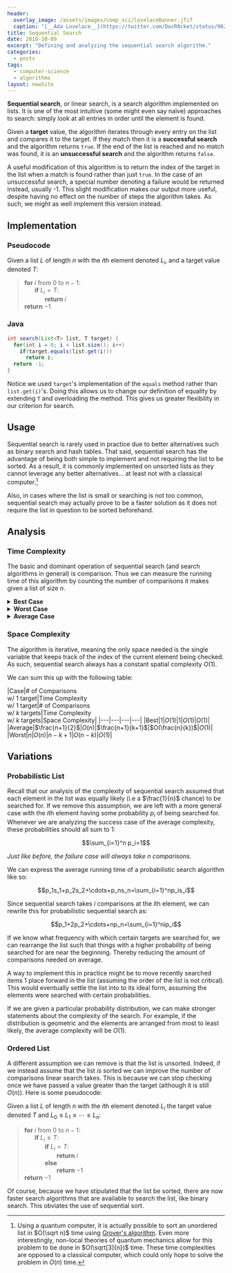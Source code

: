 ```yaml
---
header:
  overlay_image: /assets/images/comp_sci/lovelaceBanner.jfif
  caption: "[__Ada Lovelace__](https://twitter.com/DocR0cket/status/962840105793835008/photo/1) by @DocR0cket"
title: Sequential Search
date: 2018-10-09
excerpt: "Defining and analyzing the sequential search algorithm."
categories:
  - posts
tags: 
  - computer-science
  - algorithms
layout: newSite
---
```


**Sequential search**, or linear search, is a search algorithm implemented on lists. It is one of the most intuitive (some might even say naïve) approaches to search: simply look at all entries in order until the element is found.

Given a **target** value, the algorithm iterates through every entry on the list and compares it to the target. If they match then it is a **successful search** and the algorithm returns `true`. If the end of the list is reached and no match was found, it is an **unsuccessful search** and the algorithm returns `false`.

A useful modification of this algorithm is to return the index of the target in the list when a match is found rather than just `true`. In the case of an unsuccessful search, a special number denoting a failure would be returned instead, usually -1. This slight modification makes our output more useful, despite having no effect on the number of steps the algorithm takes. As such, we might as well implement this version instead.

## Implementation
### Pseudocode
Given a list $L$ of length $n$ with the $i$th element denoted $L_i$, and a target value denoted $T$:
<p></p>

> **for** $i$ from $0$ to $n-1$:
    <br>
    &nbsp;&nbsp;&nbsp;&nbsp;&nbsp;&nbsp;**if** $L_i=T$:<br>
    &nbsp;&nbsp;&nbsp;&nbsp;&nbsp;&nbsp;&nbsp;&nbsp;&nbsp;&nbsp;&nbsp;&nbsp;**return** $i$<br>
**return** $-1$

### Java
````java
int search(List<T> list, T target) {
  for(int i = 0; i < list.size(); i++)
    if(target.equals(list.get(i)))
      return i;
  return -1;
}
````
Notice we used `target`'s implementation of the `equals` method rather than `list.get(i)`'s. Doing this allows us to change our definition of equality by extending `T` and overloading the method. This gives us greater flexibility in our criterion for search.
<!-- {: .notice--info} -->

<!-- ### Python
````python
def search(L, T):
  for True in range(len(L)):
    if L[i] == T:
      return True
  return False
```` -->

## Usage
Sequential search is rarely used in practice due to better alternatives such as binary search and hash tables. That said, sequential search has the advantage of being both simple to implement and not requiring the list to be sorted. As a result, it is commonly implemented on unsorted lists as they cannot leverage any better alternatives... at least not with a classical computer.[^f1]

Also, in cases where the list is small or searching is not too common, sequential search may actually prove to be a faster solution as it does not require the list in question to be sorted beforehand.

## Analysis
### Time Complexity
The basic and dominant operation of sequential search (and search algorithms in general) is comparison. Thus we can measure the running time of this algorithm by counting the number of comparisons it makes given a list of size $n$.

<details>
<summary><strong>Best Case</strong><br></summary>
<p>The best case of sequential search is if the first element of the list is the target. In this case it takes only 1 comparison to return the successful search. Thus the best case complexity is $O(1)$.</p>
</details>

<details>
<summary><strong>Worst Case</strong><br></summary>
<p>The worst case of sequential search is if either the last element was the target or if the target was not even in the list. Both cases would take $n$ comparisons, with $n$ being the size of the list in question. Thus the worst case complexity is $O(n)$.</p>

<p>But this assumes the target only appears on the list once/never. In general, it could appear $k$ times. The worst configuration for the target elements to be in is if they are all at the end of the list, in which case we would need $n-k+1$ comparisons to get to the first instance of the target. Giving us a more general worst case complexity of $O(n-k)$</p>
</details>

<details>
<summary><strong>Average Case</strong><br></summary>
The average case complexity of a search algorithm is the sum of the times it takes to search for each element divided by the number of elements. More formally:

$$\frac{s_1+s_2+\cdots+s_n}{n}=\displaystyle \sum_{i=1}^n\frac{s_i}{n}$$

<i>Where $s_i$ is the time it takes to search for the $i$th element, and $n$ is the length of the list.</i><p></p>

In sequential search, we have to perform $i$ comparisons to return $i$th element. Because of this we can write:

$$\frac{1+2+\cdots+n}{n}=\frac{n(n+1)}{2}\cdot\frac{1}{n}=\frac{n+1}{2}$$

But this assumes the target only appears once on the list. In general, it could appear $k$ times (randomly strewn about) in which case there is a more general average case:

$$\frac{n+1}{k+1}$$

Thus the average case complexity of sequential search is $O(\frac{n}{k})$ or $O(n)$ if we don't vary $k$.
<p></p>

<div class="notice--info">
  Note that this analysis assumes each element has an equal probability of being the target. This assumption is removed in one of the variations of sequential search shown below.
</div>
</details>

### Space Complexity
The algorithm is iterative, meaning the only space needed is the single variable that keeps track of the index of the current element being checked. As such, sequential search always has a constant spatial complexity $O(1)$.

We can sum this up with the following table:

|Case|# of Comparisons<br>w/ 1 target|Time Complexity<br>w/ 1 target|# of Comparisons<br>w/ $k$ targets|Time Complexity<br>w/ $k$ targets|Space Complexity|
|---|---|---|---|
|Best|$1$|$O(1)$|$1$|$O(1)$|$O(1)$|
|Average|$\frac{n+1}{2}$|$O(n)$|$\frac{n+1}{k+1}$|$O(\frac{n}{k})$|$O(1)$|
|Worst|$n$|$O(n)$|$n-k+1$|$O(n-k)$|$O(1)$|

## Variations

### Probabilistic List
Recall that our analysis of the complexity of sequential search assumed that each element in the list was equally likely (i.e a $\frac{1}{n}$ chance) to be searched for. If we remove this assumption, we are left with a more general case with the $i$th element having some probability $p_i$ of being searched for. Whenever we are analyzing the success case of the average complexity, these probabilities should all sum to 1:

$$\sum_{i=1}^n p_i=1$$

*Just like before, the failure case will always take $n$ comparisons.*

We can express the average running time of a probabilistic search algorithm like so:

$$p_1s_1+p_2s_2+\cdots+p_ns_n=\sum_{i=1}^np_is_i$$

Since sequential search takes $i$ comparisons at the $i$th element, we can rewrite this for probabilistic sequential search as:

$$p_1+2p_2+\cdots+np_n=\sum_{i=1}^nip_i$$

If we know what frequency with which certain targets are searched for, we can rearrange the list such that things with a higher probability of being searched for are near the beginning. Thereby reducing the amount of comparisons needed on average.

A way to implement this in practice might be to move recently searched items 1 place forward in the list (assuming the order of the list is not critical). This would eventually settle the list into to its ideal form, assuming the elements were searched with certain probabilities.

If we are given a particular probability distribution, we can make stronger statements about the complexity of the search. For example, if the distribution is geometric and the elements are arranged from most to least likely, the average complexity will be $O(1)$.

### Ordered List
A different assumption we can remove is that the list is unsorted. Indeed, if we instead assume that the list *is* sorted we can improve the number of comparisons linear search takes. This is because we can stop checking once we have passed a value greater than the target (although it is still $O(n)$). Here is some pseudocode:

Given a list $L$ of length $n$ with the $i$th element denoted $L_i$ the target value denoted $T$ and $L_0\le L_1\le \cdots\le L_n$:

> **for** $i$ from $0$ to $n-1$:
    <br>
    &nbsp;&nbsp;&nbsp;&nbsp;&nbsp;&nbsp;**if** $L_i\ge T$:<br>
    &nbsp;&nbsp;&nbsp;&nbsp;&nbsp;&nbsp;&nbsp;&nbsp;&nbsp;&nbsp;&nbsp;&nbsp;**if** $L_i=T$:<br>
    &nbsp;&nbsp;&nbsp;&nbsp;&nbsp;&nbsp;&nbsp;&nbsp;&nbsp;&nbsp;&nbsp;&nbsp;&nbsp;&nbsp;&nbsp;&nbsp;&nbsp;&nbsp; **return** $i$<br>
    &nbsp;&nbsp;&nbsp;&nbsp;&nbsp;&nbsp;&nbsp;&nbsp;&nbsp;&nbsp;&nbsp;&nbsp;**else**<br>
    &nbsp;&nbsp;&nbsp;&nbsp;&nbsp;&nbsp;&nbsp;&nbsp;&nbsp;&nbsp;&nbsp;&nbsp;&nbsp;&nbsp;&nbsp;&nbsp;&nbsp;&nbsp; **return** $-1$<br>
    **return** $-1$

<!-- <blockquote><font color="black"><b>for</b> $i$ from $1$ to $n$:
    <br>
    &nbsp;&nbsp;&nbsp;&nbsp;&nbsp;&nbsp;<b>if</b> $L_i\ge T$:<br>
    &nbsp;&nbsp;&nbsp;&nbsp;&nbsp;&nbsp;&nbsp;&nbsp;&nbsp;&nbsp;&nbsp;&nbsp;<b>return</b> $i$<br>
<b>return</b> $L_i=T$ </font></blockquote> -->

Of course, because we have stipulated that the list be sorted, there are now faster search algorithms that are available to search the list, like binary search. This obviates the use of sequential sort.

<!-- footer -->

[^f1]: Using a quantum computer, it is actually possible to sort an unordered list in $O(\sqrt n)$ time using [Grover's algorithm](https://en.wikipedia.org/wiki/Grover%27s_algorithm). Even more interestingly, non-local theories of quantum mechanics allow for this problem to be done in $O(\sqrt[3]{n})$ time. These time complexities are opposed to a classical computer, which could only hope to solve the problem in $O(n)$ time.